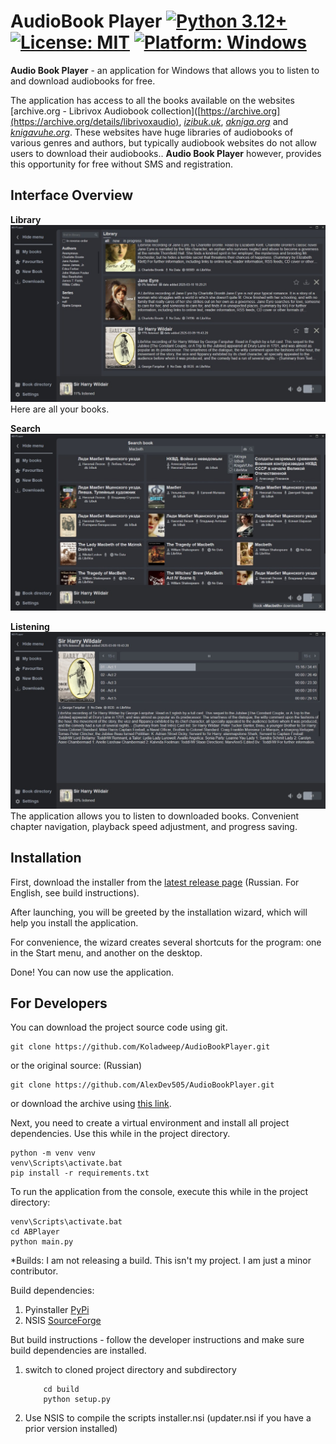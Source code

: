 # AudioBook Player [![Python 3.12+](https://badgen.net/badge/Python/3.12+/blue)](https://www.python.org/downloads/) [![License: MIT](https://badgen.net/badge/License/MIT/blue)](https://github.com/AlexDev505/AudioBookPlayer/blob/master/LICENSE) [![Platform: Windows](https://badgen.net/badge/Platform/windows/blue?icon=windows)]()

**Audio Book Player** - an application for Windows that allows you to listen to and download audiobooks for free.

The application has access to all the books available on the websites [archive.org - Librivox Audiobook collection]([https://archive.org](https://archive.org/details/librivoxaudio), [_izibuk.uk_](https://izibuk.uk/), [_akniga.org_](https://akniga.org/) and [_knigavuhe.org_](https://knigavuhe.org/).
These websites have huge libraries of audiobooks of various genres and authors,
but typically audiobook websites do not allow users to download their audiobooks..
**Audio Book Player** however, provides this opportunity for free without SMS and registration.

## Interface Overview

**Library**
![Library](imgs/library.png "Library")
Here are all your books.

**Search**
![Search](imgs/search.png "Search")

**Listening**
![Search](imgs/book.png "Listening")
The application allows you to listen to downloaded books.
Convenient chapter navigation, playback speed adjustment,
and progress saving.

## Installation

First, download the installer from the [latest release page](https://github.com/AlexDev505/AudioBookPlayer/releases/latest) (Russian. For English, see build instructions).

After launching, you will be greeted by the installation wizard, which will help you install the application.

For convenience, the wizard creates several shortcuts for the program: one in the Start menu, and another on the desktop.

Done! You can now use the application.

## For Developers

You can download the project source code using git.

```commandline
git clone https://github.com/Koladweep/AudioBookPlayer.git
```
or the original source: (Russian)

```commandline
git clone https://github.com/AlexDev505/AudioBookPlayer.git
```

or download the archive using [this link](https://github.com/AlexDev505/AudioBookPlayer/archive/refs/heads/master.zip).

Next, you need to create a virtual environment 
and install all project dependencies. Use this while in the project directory.
```commandline
python -m venv venv
venv\Scripts\activate.bat
pip install -r requirements.txt
```

To run the application from the console, execute this while in the project directory:
```commandline
venv\Scripts\activate.bat
cd ABPlayer
python main.py
```
*Builds:
I am not releasing a build. This isn't my project. I am just a minor contributor. 

Build dependencies:
1)  Pyinstaller [PyPi](https://pypi.org/project/pyinstaller/)
2)  NSIS  [SourceForge](https://nsis.sourceforge.io/Download)

But build instructions -
follow the developer instructions and make sure build dependencies are installed.
1) switch to cloned project directory and subdirectory
   ```commandline
       cd build
       python setup.py
   ```
2) Use NSIS to compile the scripts installer.nsi (updater.nsi if you have a prior version installed)
